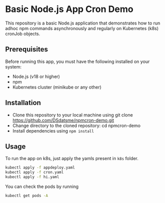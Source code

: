 # Basic Node.js App Cron Demo

This repository is a basic Node.js application that demonstrates how to run adhoc npm commands asynchronously and regularly on Kubernetes (k8s) cronJob objects.

## Prerequisites
Before running this app, you must have the following installed on your system:

- Node.js (v18 or higher)
- npm
- Kubernetes cluster (minikube or any other)

## Installation
- Clone this repository to your local machine using git clone https://github.com/DSdatsme/npmcron-demo.git
- Change directory to the cloned repository: cd npmcron-demo
- Install dependencies using `npm install`

## Usage
To run the app on k8s, just apply the yamls present in `k8s` folder.

```bash
kubectl apply -f appdeploy.yaml
kubectl apply -f cron.yaml
kubectl apply -f hi.yaml
```

You can check the pods by running

```bash
kubectl get pods -A
```
